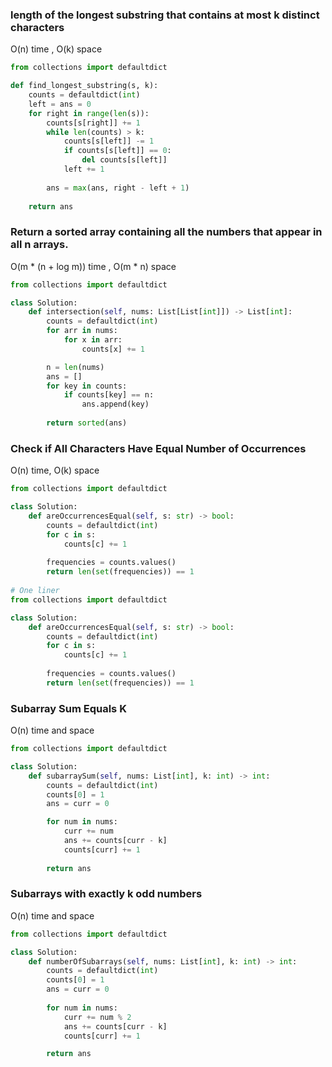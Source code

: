 ### length of the longest substring that contains at most k distinct characters 
O(n) time , O(k) space
```python
from collections import defaultdict

def find_longest_substring(s, k):
    counts = defaultdict(int)
    left = ans = 0
    for right in range(len(s)):
        counts[s[right]] += 1
        while len(counts) > k:
            counts[s[left]] -= 1
            if counts[s[left]] == 0:
                del counts[s[left]]
            left += 1
        
        ans = max(ans, right - left + 1)
    
    return ans
```

###  Return a sorted array containing all the numbers that appear in all n arrays.
O(m * (n + log m)) time , O(m * n) space
``` python
from collections import defaultdict

class Solution:
    def intersection(self, nums: List[List[int]]) -> List[int]:
        counts = defaultdict(int)
        for arr in nums:
            for x in arr:
                counts[x] += 1

        n = len(nums)
        ans = []
        for key in counts:
            if counts[key] == n:
                ans.append(key)
        
        return sorted(ans)
```

### Check if All Characters Have Equal Number of Occurrences
O(n) time, O(k) space
```python
from collections import defaultdict

class Solution:
    def areOccurrencesEqual(self, s: str) -> bool:
        counts = defaultdict(int)
        for c in s:
            counts[c] += 1
        
        frequencies = counts.values()
        return len(set(frequencies)) == 1
	
# One liner
from collections import defaultdict

class Solution:
    def areOccurrencesEqual(self, s: str) -> bool:
        counts = defaultdict(int)
        for c in s:
            counts[c] += 1
        
        frequencies = counts.values()
        return len(set(frequencies)) == 1
```

###  Subarray Sum Equals K
O(n) time and space

```python
from collections import defaultdict

class Solution:
    def subarraySum(self, nums: List[int], k: int) -> int:
        counts = defaultdict(int)
        counts[0] = 1
        ans = curr = 0

        for num in nums:
            curr += num
            ans += counts[curr - k]
            counts[curr] += 1
    
        return ans
```

### Subarrays with exactly k odd numbers
O(n) time and space

```python
from collections import defaultdict

class Solution:
    def numberOfSubarrays(self, nums: List[int], k: int) -> int:
        counts = defaultdict(int)
        counts[0] = 1
        ans = curr = 0
        
        for num in nums:
            curr += num % 2
            ans += counts[curr - k]
            counts[curr] += 1

        return ans
```